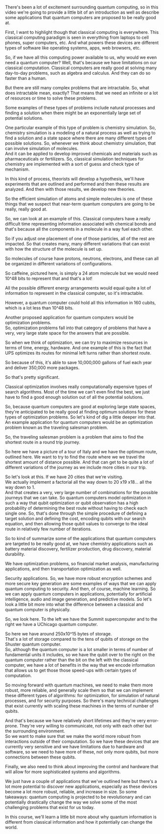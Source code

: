 
There's been a lot of excitement surrounding quantum computing, so in this video we're going to provide a little bit of an introduction as well as describe some applications that quantum computers are proposed to be really good at.

First, I want to highlight though that classical computing is everywhere.
This classical computing paradigm is seen in everything from laptops to cell phones, super computers, etc.
And what powers these devices are different types of software like operating systems, apps, web browsers, etc.

So, if we have all this computing power available to us, why would we even need a quantum computer?
Well, that's because we have limitations on our classical computation.
Classical computers are really good at solving many day-to-day problems, such as algebra and calculus.
And they can do so faster than a human.  

But there are still many complex problems that  are intractable.
So, what does intractable mean, exactly? That means that we need an infinite or a lot of resources or time to solve these problems.  

Some examples of these types of problems include natural processes and finding a solution when there might be an exponentially large set of potential solutions.

One particular example of this type of problem is  chemistry simulation.
So, chemistry simulation is a modeling of a natural process as well as trying to find a solution and a state space where there are many different types of possible solutions.
So, whenever we think about chemistry simulation, that can involve simulation of molecules.   
And it can be applied to develop improved chemicals and materials such as pharmaceuticals or fertilizers.
So, classical simulation techniques for chemistry are implemented with a sort of guess and check type of mechanism.  

In this kind of process, theorists will develop a hypothesis, we'll have experiments that are outlined and performed and then these results are analyzed.
And then with those results, we develop new theories.  

So the efficient simulation of atoms and simple  molecules is one of these things that we suspect that near-term quantum computers are going to be really, really good at.

So, we can look at an example of this. Classical computers have a really difficult time representing information associated with chemical bonds and that's because all the components in a molecule in a way fuel each other.

So if you adjust one placement of one of those particles, all of the rest are impacted.
So that creates many, many different variations that can exist with how the structure of the molecule is set up.

So molecules of course have protons, neutrons, electrons, and these can all be organized in different variations of configurations.

So caffeine, pictured here, is simply a 24 atom molecule but we would need 10^48 bits to represent that and that's a lot!

All the possible different energy arrangements would equal quite a lot of information to represent in the classical computer, so it's intractable.

However, a quantum computer could hold all this information in 160 cubits, which is a lot less than 10^48 bits.

Another proposed application for quantum  computers would be optimization problems.   
So, optimization problems fall into that category  of problems that have a very, very large state space for the answers that are possible.  

So when we think of optimization, we can try to maximize resources in terms of time, energy, hardware.
And one example of this is the fact that UPS optimizes its routes for minimal left turns rather than shortest route.

So because of this, it's able to save 10,000,000 gallons of fuel each year and deliver 350,000 more packages.

So that's pretty significant.

Classical optimization involves really computationally expensive types of search algorithms. Most of the time we can't even find the best, we just have to find a good enough solution out of all the potential solutions.

So, because quantum computers are good at exploring large state spaces, they're anticipated to be really good at finding optimum solutions for these types of optimization problems.
So let's kind of dig a little deeper into that. An example application for quantum computers would be an optimization problem known as the traveling salesman problem.

So, the traveling salesman problem is a problem that aims to find the shortest route in a round trip journey.

So here we have a picture of a tour of Italy and we have the optimum route, outlined here.
We want to try to find the route where we we travel the shortest amount of distance possible.
And that can get to be quite a lot of different variations of the journey as we include more cities in our trip.

So let's look at this. If we have 20 cities that we're visiting.  
We actually implement a factorial all the way down  to 20 x19 x18... all the way down to 1.  
And that creates a very, very large number of combinations for the possible journeys that we can take.
So quantum computers model optimization in such a way that qubit optimization or qubit observation has a high probability of determining the best route without having to check each single one.
So, that's done through the simple procedure of defining a target solution and defining the cost, encoding qubits with our search equation, and then allowing those qubit values to converge to the ideal route in relatively few number of iterations.

So to kind of summarize some of the applications that quantum computers are targeted to be really good at, we have chemistry applications such as battery material discovery, fertilizer production, drug discovery, material durability.

We have optimization problems, so financial market analysis, manufacturing applications, and then transportation optimization as well.

Security applications. So, we have more robust encryption schemes and more secure key generation are some examples of ways that we can apply quantum computing to security.
And then, of course, machine learning. So we can apply quantum computers in applications, potentially for artificial intelligence, audio and image generation, and predictive models.
So let's look a little bit more into what the difference between a classical and quantum computer is physically.

So, we look here. To the left we have the Summit supercomputer and to the right we have a UChicago quantum computer.

So here we have around 250x10^15 bytes of storage.  
That's a lot of storage compared to the tens of  qubits of storage on the Shuster quantum computer.  
So, although the quantum computer is a lot smaller in terms of number of fundamental units it includes, so we have the qubit over to the right on the quantum computer rather than the bit on the left with the classical computer, we have a lot of benefits in the way that we encode information that allows us to get those those speed-ups with certain types of computation.

So moving forward with quantum machines, we need to make them more robust, more reliable, and generally scale them so that we can implement these different types of algorithms: for optimization, for simulation of natural processes, and for security purposes.
So there's many technical challenges that exist currently with scaling these machines in the terms of number of qubits.

And that's because we have relatively short lifetimes and they're very error-prone.
They're very willing to communicate, not only  with each other but the surrounding environment.  
So we want to make sure that we make the world more robust from interactions outside of their computation.
So we have these devices that are currently very sensitive and we have limitations due to hardware and software, so we need to have more of these, not only more qubits, but more connections between these qubits.

Finally, we also need to think about improving the control and hardware that will allow for more sophisticated systems and algorithms.

We just have a couple of applications that we've outlined here but there's a lot more potential to discover new applications, especially as these devices become a lot more robust, reliable, and increase in size.
So some takeaways: quantum computing is projected to be revolutionary and can potentially drastically change the way we solve some of the most challenging problems that exist for us today.

In this course, we'll learn a little bit more about why quantum information is different from classical information and how it potentially can change the world.
